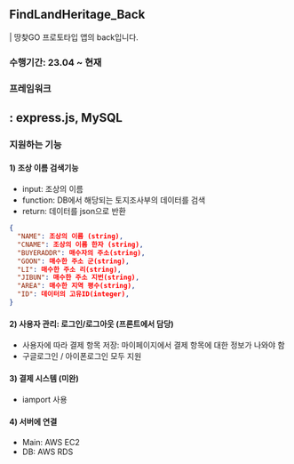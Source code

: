 ## FindLandHeritage_Back
| 땅찾GO 프로토타입 앱의 back입니다. 
### 수행기간: 23.04 ~ 현재
### 프레임워크
: express.js, MySQL
--------------
### 지원하는 기능
#### 1) 조상 이름 검색기능
- input:     조상의 이름
- function:  DB에서 해당되는 토지조사부의 데이터를 검색
- return:    데이터를 json으로 반환
``` json
{
  "NAME": 조상의 이름 (string),
  "CNAME": 조상의 이름 한자 (string),
  "BUYERADDR": 매수자의 주소(string),
  "GOON": 매수한 주소 군(string),
  "LI": 매수한 주소 리(string),
  "JIBUN": 매수한 주소 지번(string),
  "AREA": 매수한 지역 평수(string),
  "ID": 데이터의 고유ID(integer),
}
```
#### 2) 사용자 관리: 로그인/로그아웃 (프론트에서 담당) 
- 사용자에 따라 결제 항목 저장: 마이페이지에서 결제 항목에 대한 정보가 나와야 함
- 구글로그인 / 아이폰로그인 모두 지원
#### 3) 결제 시스템 (미완)
- iamport 사용
#### 4) 서버에 연결
- Main: AWS EC2
- DB: AWS RDS
